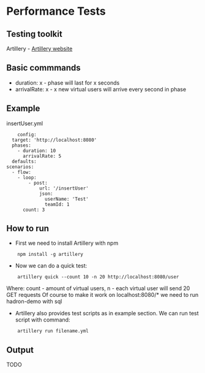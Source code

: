# Performance Tests

## Testing toolkit

Artillery - [Artillery website](https://artillery.io/)

## Basic commmands

* duration: x - phase will last for x seconds
* arrivalRate: x - x new virtual users will arrive every second in phase

## Example

insertUser.yml

```
    config:
  target: 'http://localhost:8080'
  phases:
    - duration: 10
      arrivalRate: 5
  defaults:
scenarios:
  - flow:
    - loop:
        - post:
            url: '/insertUser'
            json:
              userName: 'Test'
              teamId: 1
      count: 3
```

## How to run

* First we need to install Artillery with npm

```
    npm install -g artillery
```

* Now we can do a quick test:

```
    artillery quick --count 10 -n 20 http://localhost:8080/user
```

Where: count - amount of virtual users, n - each virtual user will send 20 GET requests
Of course to make it work on localhost:8080/\* we need to run hadron-demo with sql

* Artillery also provides test scripts as in example section. We can run test script with command:

```
    artillery run filename.yml
```

## Output

TODO
